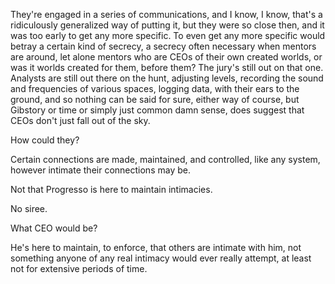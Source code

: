They're engaged in a series of communications, and I know, I know, that's a ridiculously generalized way of putting it, but they were so close then, and it was too early to get any more specific. To even get any more specific would betray a certain kind of secrecy, a secrecy often necessary when mentors are around, let alone mentors who are CEOs of their own created worlds, or was it worlds created for them, before them? The jury's still out on that one. Analysts are still out there on the hunt, adjusting levels, recording the sound and frequencies of various spaces, logging data, with their ears to the ground, and so nothing can be said for sure, either way of course, but Gibstory or time or simply just common damn sense, does suggest that CEOs don't just fall out of the sky.

How could they?

Certain connections are made, maintained, and controlled, like any system, however intimate their connections may be.

Not that Progresso is here to maintain intimacies.

No siree.

What CEO would be?

He's here to maintain, to enforce, that others are intimate with him, not something anyone of any real intimacy would ever really attempt, at least not for extensive periods of time.